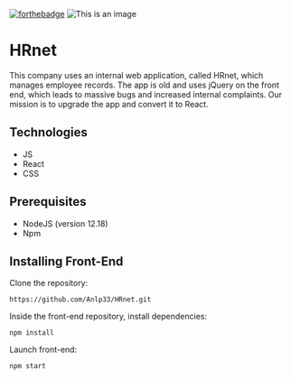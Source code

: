 
 
 [![forthebadge](https://forthebadge.com/images/badges/made-with-javascript.svg)](https://forthebadge.com) 
 ![This is an image](./react.svg)
 
# HRnet

This company uses an internal web application, called HRnet, which manages employee records. The app is old and uses jQuery on the front end, which leads to massive bugs and increased internal complaints. Our mission is to upgrade the app and convert it to React. 

## Technologies
- JS
- React
- CSS 

## Prerequisites

- NodeJS (version 12.18)
- Npm

## Installing Front-End

Clone the repository:

`https://github.com/Anlp33/HRnet.git`

Inside the front-end repository, install dependencies:

`npm install`

Launch front-end:

`npm start`
